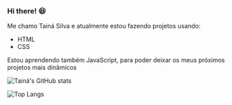 ### Hi there! 😆

Me chamo Tainá Silva e atualmente estou fazendo projetos usando:
  - HTML
  - CSS
    
Estou aprendendo também JavaScript, para poder deixar os meus próximos projetos mais dinâmicos   



![Tainá's GitHub stats](https://github-readme-stats.vercel.app/api?username=tainasilvak&theme=dark&show_icons=true)

![Top Langs](https://github-readme-stats.vercel.app/api/top-langs/?username=tainasilvak&hide_progress=true)
<!--
**tainasilvak/tainasilvak** is a ✨ _special_ ✨ repository because its `README.md` (this file) appears on your GitHub profile.

Here are some ideas to get you started:

- 🔭 I’m currently working on ...
- 🌱 I’m currently learning ...
- 👯 I’m looking to collaborate on ...
- 🤔 I’m looking for help with ...
- 💬 Ask me about ...
- 📫 How to reach me: ...
- 😄 Pronouns: ...
- ⚡ Fun fact: ...
-->
